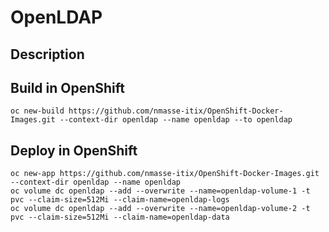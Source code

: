 # OpenLDAP

## Description

## Build in OpenShift

```
oc new-build https://github.com/nmasse-itix/OpenShift-Docker-Images.git --context-dir openldap --name openldap --to openldap
```

## Deploy in OpenShift

```
oc new-app https://github.com/nmasse-itix/OpenShift-Docker-Images.git --context-dir openldap --name openldap 
oc volume dc openldap --add --overwrite --name=openldap-volume-1 -t pvc --claim-size=512Mi --claim-name=openldap-logs
oc volume dc openldap --add --overwrite --name=openldap-volume-2 -t pvc --claim-size=512Mi --claim-name=openldap-data
```

